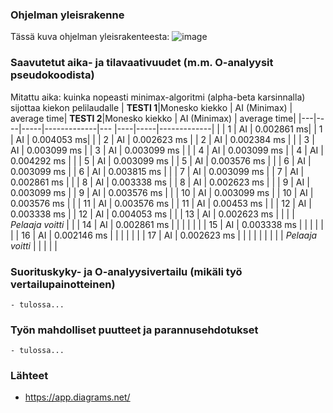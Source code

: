 ### Ohjelman yleisrakenne
Tässä kuva ohjelman yleisrakenteesta:
![image](https://user-images.githubusercontent.com/101586122/204043786-ad1dfa48-cf0f-4355-93f1-dc0a47a92f06.png)

### Saavutetut aika- ja tilavaativuudet (m.m. O-analyysit pseudokoodista)
Mitattu aika: kuinka nopeasti minimax-algoritmi (alpha-beta karsinnalla) sijottaa kiekon pelilaudalle
| **TESTI 1**|Monesko kiekko | AI (Minimax) | average time| **TESTI 2**|Monesko kiekko | AI (Minimax) | average time|
|---|----|-----|-------------|--- |----|-----|-------------|
| | 1 | AI | 0.002861 ms|    | 1 | AI | 0.004053 ms|
| | 2 | AI |  0.002623 ms |  | 2 | AI | 0.002384 ms |
| | 3 | AI | 0.003099 ms |   | 3 | AI | 0.003099 ms |
| | 4 | AI | 0.003099 ms |   | 4 | AI |  0.004292 ms |
| | 5 | AI | 0.003099 ms |   | 5 | AI | 0.003576 ms |
| | 6 | AI | 0.003099 ms |   | 6 | AI | 0.003815 ms |
| | 7 | AI | 0.003099 ms |   | 7 | AI |  0.002861 ms |
| | 8 | AI | 0.003338 ms |   | 8 | AI | 0.002623 ms |
| | 9 | AI | 0.003099 ms |   | 9 | AI | 0.003576 ms |
| | 10 | AI | 0.003099 ms |  | 10 | AI | 0.003576 ms |
| | 11 | AI | 0.003576 ms |  | 11 | AI | 0.00453 ms |
| | 12 | AI | 0.003338 ms |  | 12 | AI | 0.004053 ms |
| | 13 | AI | 0.002623 ms |  | | | *Pelaaja voitti* |
| | 14 | AI | 0.002861 ms |  | | | |
| | 15 | AI | 0.003338 ms |  | | | |
| | 16 | AI | 0.002146 ms |  | | | |
| | 17 | AI | 0.002623 ms |  | | | |
| |  |  | *Pelaaja voitti* |   | | | |

 
### Suorituskyky- ja O-analyysivertailu (mikäli työ vertailupainotteinen)
    - tulossa...
### Työn mahdolliset puutteet ja parannusehdotukset
    - tulossa...
### Lähteet
* https://app.diagrams.net/
